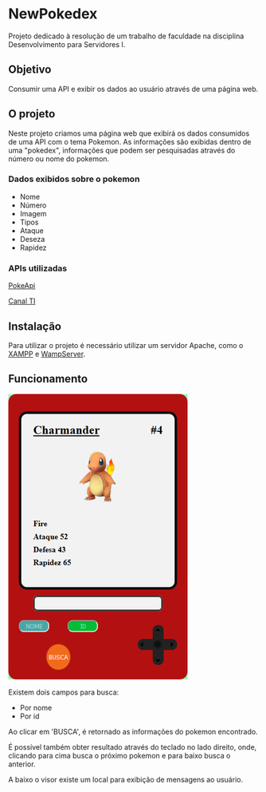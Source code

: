 # NewPokedex

Projeto dedicado à resolução de um trabalho de faculdade na disciplina Desenvolvimento para Servidores I.

## Objetivo

Consumir uma API e exibir os dados ao usuário através de uma página web.

## O projeto

Neste projeto criamos uma página web que exibirá os dados consumidos de uma API com o tema Pokemon.
As informações são exibidas dentro de uma "pokedex", informações que podem ser pesquisadas através do número ou nome do pokemon.

### Dados exibidos sobre o pokemon

<ul>
  <li>Nome</li>
  <li>Número</li>
  <li>Imagem</li>
  <li>Tipos</li>
  <li>Ataque</li>
  <li>Deseza</li>
  <li>Rapidez</li>
</ul>

### APIs utilizadas

<p><a href="https://pokeapi.co/">PokeApi</a></p>
<p><a href="https://www.canalti.com.br/api/pokemons.json">Canal TI</a></p>

## Instalação

Para utilizar o projeto é necessário utilizar um servidor Apache, como o <a href="https://www.apachefriends.org/pt_br/download.html">XAMPP</a> e <a href="https://www.wampserver.com/en/">WampServer</a>.

## Funcionamento
<img src="https://github.com/andyantunes/NewPokedex/blob/master/assets/prints/pokedex.png" alt="Imagem da pokedex criada para o projeto de consumo de API" />

Existem dois campos para busca:
<ul>
  <li>Por nome</li>
  <li>Por id</li>
</ul>

Ao clicar em 'BUSCA', é retornado as informações do pokemon encontrado.

É possível também obter resultado através do teclado no lado direito, onde, clicando para cima busca o próximo pokemon e para baixo busca o anterior.

A baixo o visor existe um local para exibição de mensagens ao usuário.

